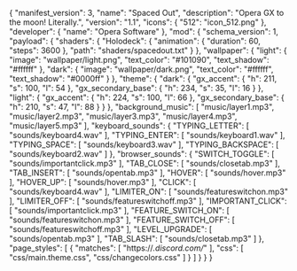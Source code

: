 {
    "manifest_version": 3,
    "name": "Spaced Out",
    "description": "Opera GX to the moon! Literally.",
    "version": "1.1",
    "icons":
    {
        "512": "icon_512.png"
    },
    "developer":
    {
        "name": "Opera Software"
    },
    "mod":
    {
        "schema_version": 1,
        "payload":
        {
            "shaders":
            {
                "Holodeck":
                {
                    "animation":
                    {
                        "duration": 60,
                        "steps": 3600
                    },
                    "path": "shaders/spacedout.txt"
                }
            },
            "wallpaper":
            {
                "light":
                {
                    "image": "wallpaper/light.png",
                    "text_color": "#101090",
                    "text_shadow": "#ffffff"
                },
                "dark":
                {
                    "image": "wallpaper/dark.png",
                    "text_color": "#ffffff",
                    "text_shadow": "#0000ff"
                }
            },
            "theme":
            {
                "dark":
                {
                    "gx_accent":
                    {
                        "h": 211,
                        "s": 100,
                        "l": 54
                    },
                    "gx_secondary_base":
                    {
                        "h": 234,
                        "s": 35,
                        "l": 16
                    }
                },
                "light":
                {
                    "gx_accent":
                    {
                        "h": 224,
                        "s": 100,
                        "l": 66
                    },
                    "gx_secondary_base":
                    {
                        "h": 210,
                        "s": 47,
                        "l": 88
                    }
                }
            },
            "background_music":
            [
                "music/layer1.mp3",
                "music/layer2.mp3",
                "music/layer3.mp3",
                "music/layer4.mp3",
                "music/layer5.mp3"
            ],
            "keyboard_sounds":
            {
                "TYPING_LETTER":
                [
                    "sounds/keyboard4.wav"
                ],
                "TYPING_ENTER":
                [
                    "sounds/keyboard1.wav"
                ],
                "TYPING_SPACE":
                [
                    "sounds/keyboard3.wav"
                ],
                "TYPING_BACKSPACE":
                [
                    "sounds/keyboard2.wav"
                ]
            },
            "browser_sounds":
            {
                "SWITCH_TOGGLE":
                [
                    "sounds/importantclick.mp3"
                ],
                "TAB_CLOSE":
                [
                    "sounds/closetab.mp3"
                ],
                "TAB_INSERT":
                [
                    "sounds/opentab.mp3"
                ],
                "HOVER":
                [
                    "sounds/hover.mp3"
                ],
                "HOVER_UP":
                [
                    "sounds/hover.mp3"
                ],
                "CLICK":
                [
                    "sounds/keyboard4.wav"
                ],
                "LIMITER_ON":
                [
                    "sounds/featureswitchon.mp3"
                ],
                "LIMITER_OFF":
                [
                    "sounds/featureswitchoff.mp3"
                ],
                "IMPORTANT_CLICK":
                [
                    "sounds/importantclick.mp3"
                ],
                "FEATURE_SWITCH_ON":
                [
                    "sounds/featureswitchon.mp3"
                ],
                "FEATURE_SWITCH_OFF":
                [
                    "sounds/featureswitchoff.mp3"
                ],
                "LEVEL_UPGRADE":
                [
                    "sounds/opentab.mp3"
                ],
                "TAB_SLASH":
                [
                    "sounds/closetab.mp3"
                ]
            },
            "page_styles":
            [
                {
                    "matches":
                    [
                        "https://*.discord.com/*"
                    ],
                    "css":
                    [
                        "css/main.theme.css",
                        "css/changecolors.css"
                    ]
                }
            ]
        }
    }
}
